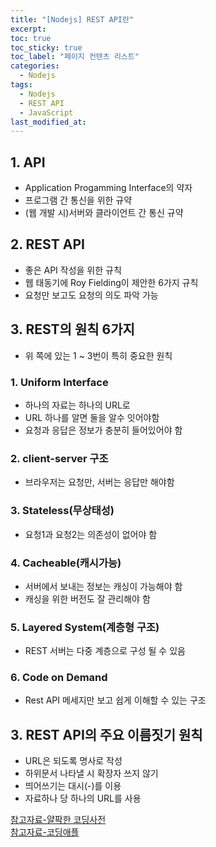 ```yaml
---
title: "[Nodejs] REST API란"
excerpt: 
toc: true
toc_sticky: true
toc_label: "페이지 컨텐츠 리스트"
categories:
  - Nodejs
tags:
  - Nodejs
  - REST API
  - JavaScript
last_modified_at:
---
```


## **1. API**

- Application Progamming Interface의 약자
- 프로그램 간 통신을 위한 규약
- (웹 개발 시)서버와 클라이언트 간 통신 규약

## **2. REST API**

- 좋은 API 작성을 위한 규칙
- 웹 태동기에 Roy Fielding이 제안한 6가지 규칙
- 요청만 보고도 요청의 의도 파악 가능

## **3. REST의 원칙 6가지**

- 위 쪽에 있는 1 ~ 3번이 특히 중요한 원칙  

### **1. Uniform Interface**

- 하나의 자료는 하나의 URL로
- URL 하나를 알면 둘을 알수 잇어야함
- 요청과 응답은 정보가 충분히 들어있어야 함

### **2. client-server 구조**

- 브라우저는 요청만, 서버는 응답만 해야함

### **3. Stateless(무상태성)**

- 요청1과 요청2는 의존성이 없어야 함

### **4. Cacheable(캐시가능)**

- 서버에서 보내는 정보는 캐싱이 가능해야 함
- 캐싱을 위한 버전도 잘 관리해야 함

### **5. Layered System(계층형 구조)**

- REST 서버는 다중 계층으로 구성 될 수 있음

### **6. Code on Demand**

- Rest API 메세지만 보고 쉽게 이해할 수 있는 구조

## **3. REST API의 주요 이름짓기 원칙**

- URL은 되도록 명사로 작성
- 하위문서 나타낼 시 확장자 쓰지 않기
- 띄어쓰기는 대시(-)를 이용
- 자료하나 당 하나의 URL를 사용

[참고자료-얄팍한 코딩사전](https://www.youtube.com/watch?v=iOueE9AXDQQ)  
[참고자료-코딩애플](https://codingapple.com/course-status/)
